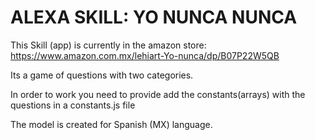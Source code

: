# ALEXA SKILL: YO NUNCA NUNCA

This Skill (app) is currently in the amazon store: https://www.amazon.com.mx/lehiart-Yo-nunca/dp/B07P22W5QB

Its a game of questions with two categories.

In order to work you need to provide add the constants(arrays) with the questions in a constants.js file

The model is created for Spanish (MX) language.